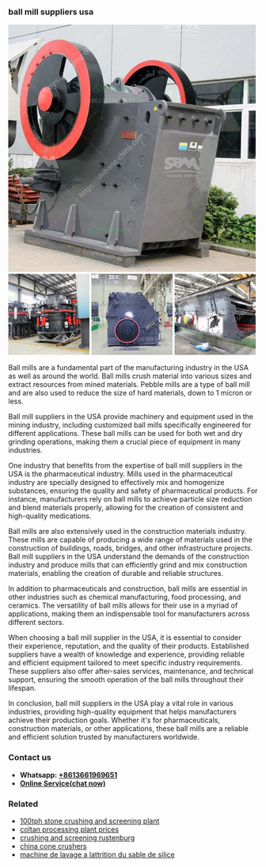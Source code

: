 <h3>ball mill suppliers usa</h3><img src='1706755422.jpg' alt=''><p>Ball mills are a fundamental part of the manufacturing industry in the USA as well as around the world. Ball mills crush material into various sizes and extract resources from mined materials. Pebble mills are a type of ball mill and are also used to reduce the size of hard materials, down to 1 micron or less.</p><p>Ball mill suppliers in the USA provide machinery and equipment used in the mining industry, including customized ball mills specifically engineered for different applications. These ball mills can be used for both wet and dry grinding operations, making them a crucial piece of equipment in many industries.</p><p>One industry that benefits from the expertise of ball mill suppliers in the USA is the pharmaceutical industry. Mills used in the pharmaceutical industry are specially designed to effectively mix and homogenize substances, ensuring the quality and safety of pharmaceutical products. For instance, manufacturers rely on ball mills to achieve particle size reduction and blend materials properly, allowing for the creation of consistent and high-quality medications.</p><p>Ball mills are also extensively used in the construction materials industry. These mills are capable of producing a wide range of materials used in the construction of buildings, roads, bridges, and other infrastructure projects. Ball mill suppliers in the USA understand the demands of the construction industry and produce mills that can efficiently grind and mix construction materials, enabling the creation of durable and reliable structures.</p><p>In addition to pharmaceuticals and construction, ball mills are essential in other industries such as chemical manufacturing, food processing, and ceramics. The versatility of ball mills allows for their use in a myriad of applications, making them an indispensable tool for manufacturers across different sectors.</p><p>When choosing a ball mill supplier in the USA, it is essential to consider their experience, reputation, and the quality of their products. Established suppliers have a wealth of knowledge and experience, providing reliable and efficient equipment tailored to meet specific industry requirements. These suppliers also offer after-sales services, maintenance, and technical support, ensuring the smooth operation of the ball mills throughout their lifespan.</p><p>In conclusion, ball mill suppliers in the USA play a vital role in various industries, providing high-quality equipment that helps manufacturers achieve their production goals. Whether it's for pharmaceuticals, construction materials, or other applications, these ball mills are a reliable and efficient solution trusted by manufacturers worldwide.</p><h3>Contact us</h3><ul><li><strong>Whatsapp:&nbsp;<a href="https://wa.me/8613661969651">+8613661969651</a></strong></li><li><a href="https://swt.shibang-china.com/?git&amp;zhl&amp;ball mill suppliers usa"><strong>Online Service(chat now)</strong></a></li></ul><h3>Related</h3><ul><li><a href='100tph stone crushing and screening plant.md'>100tph stone crushing and screening plant</a></li><li><a href='coltan processing plant prices.md'>coltan processing plant prices</a></li><li><a href='crushing and screening rustenburg.md'>crushing and screening rustenburg</a></li><li><a href='china cone crushers.md'>china cone crushers</a></li><li><a href='machine de lavage a lattrition du sable de silice.md'>machine de lavage a lattrition du sable de silice</a></li></ul>